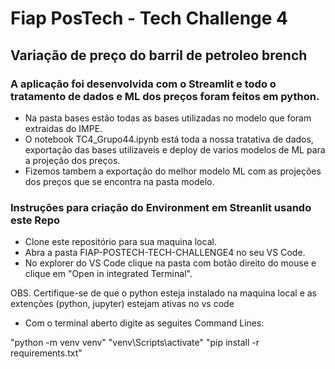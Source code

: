 # Fiap PosTech - Tech Challenge 4
## Variação de preço do barril de petroleo brench

### A aplicação foi desenvolvida com o Streamlit e todo o tratamento de dados e ML dos preços foram feitos em python.

- Na pasta bases estão todas as bases utilizadas no modelo que foram extraidas do IMPE.
- O notebook TC4_Grupo44.ipynb está toda a nossa tratativa de dados, exportação das bases utilizaveis e deploy de varios modelos de ML para a projeção dos preços.
- Fizemos tambem a exportação do melhor modelo ML com as projeções dos preços que se encontra na pasta modelo. 

### Instruções para criação do Environment em Streanlit usando este Repo

- Clone este repositório para sua maquina local.
- Abra a pasta FIAP-POSTECH-TECH-CHALLENGE4 no seu VS Code.
- No explorer do VS Code clique na pasta com botão direito do mouse e clique em "Open in integrated Terminal".

OBS. Certifique-se de que o python esteja instalado na maquina local e as extenções (python, jupyter) estejam ativas no vs code

- Com o terminal aberto digite as seguites Command Lines:

"python -m venv venv"
"venv\Scripts\activate"
"pip install -r requirements.txt"